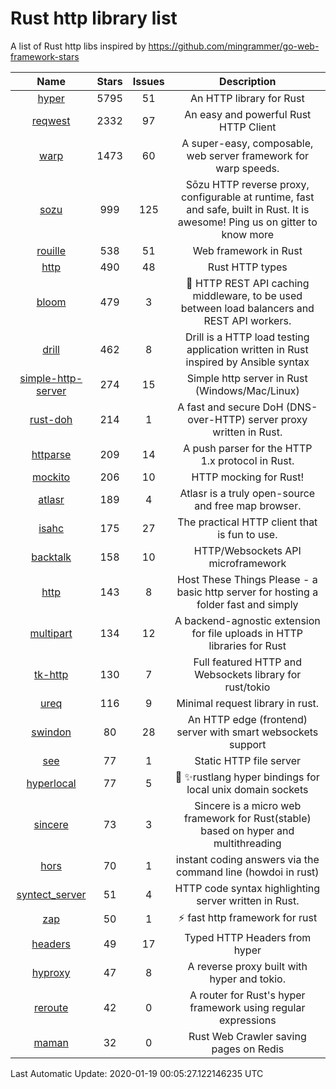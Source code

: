 # Rust http library list

A list of Rust http libs inspired by https://github.com/mingrammer/go-web-framework-stars


|Name|Stars|Issues|Description|
|:--:|:---:|:--:|:----:|
|[hyper](https://github.com/hyperium/hyper)|5795|51|An HTTP library for Rust|
|[reqwest](https://github.com/seanmonstar/reqwest)|2332|97|An easy and powerful Rust HTTP Client|
|[warp](https://github.com/seanmonstar/warp)|1473|60|A super-easy, composable, web server framework for warp speeds.|
|[sozu](https://github.com/sozu-proxy/sozu)|999|125|Sōzu HTTP reverse proxy, configurable at runtime, fast and safe, built in Rust. It is awesome! Ping us on gitter to know more|
|[rouille](https://github.com/tomaka/rouille)|538|51|Web framework in Rust|
|[http](https://github.com/hyperium/http)|490|48|Rust HTTP types|
|[bloom](https://github.com/valeriansaliou/bloom)|479|3|:cherry_blossom: HTTP REST API caching middleware, to be used between load balancers and REST API workers.|
|[drill](https://github.com/fcsonline/drill)|462|8|Drill is a HTTP load testing application written in Rust  inspired by Ansible syntax|
|[simple-http-server](https://github.com/TheWaWaR/simple-http-server)|274|15|Simple http server in Rust (Windows/Mac/Linux)|
|[rust-doh](https://github.com/jedisct1/rust-doh)|214|1|A fast and secure DoH (DNS-over-HTTP) server proxy written in Rust.|
|[httparse](https://github.com/seanmonstar/httparse)|209|14|A push parser for the HTTP 1.x protocol in Rust.|
|[mockito](https://github.com/lipanski/mockito)|206|10|HTTP mocking for Rust!|
|[atlasr](https://github.com/atlasr-org/atlasr)|189|4|Atlasr is a truly open-source and free map browser.|
|[isahc](https://github.com/sagebind/isahc)|175|27|The practical HTTP client that is fun to use.|
|[backtalk](https://github.com/lord/backtalk)|158|10|HTTP/Websockets API microframework|
|[http](https://github.com/thecoshman/http)|143|8|Host These Things Please - a basic http server for hosting a folder fast and simply|
|[multipart](https://github.com/abonander/multipart)|134|12|A backend-agnostic extension for file uploads in HTTP libraries for Rust|
|[tk-http](https://github.com/swindon-rs/tk-http)|130|7|Full featured HTTP and Websockets library for rust/tokio|
|[ureq](https://github.com/algesten/ureq)|116|9|Minimal request library in rust.|
|[swindon](https://github.com/swindon-rs/swindon)|80|28|An HTTP edge (frontend) server with smart websockets support|
|[see](https://github.com/wyhaya/see)|77|1|Static HTTP file server|
|[hyperlocal](https://github.com/softprops/hyperlocal)|77|5|🔌 ✨rustlang hyper bindings for local unix domain sockets|
|[sincere](https://github.com/danclive/sincere)|73|3|Sincere is a micro web framework for Rust(stable) based on hyper and multithreading|
|[hors](https://github.com/WindSoilder/hors)|70|1|instant coding answers via the command line (howdoi in rust)|
|[syntect_server](https://github.com/sourcegraph/syntect_server)|51|4|HTTP code syntax highlighting server written in Rust.|
|[zap](https://github.com/oltdaniel/zap)|50|1|:zap: fast http framework for rust|
|[headers](https://github.com/hyperium/headers)|49|17|Typed HTTP Headers from hyper|
|[hyproxy](https://github.com/moosingin3space/hyproxy)|47|8|A reverse proxy built with hyper and tokio.|
|[reroute](https://github.com/gsquire/reroute)|42|0|A router for Rust's hyper framework using regular expressions|
|[maman](https://github.com/spk/maman)|32|0|Rust Web Crawler saving pages on Redis|

Last Automatic Update: 2020-01-19 00:05:27.122146235 UTC